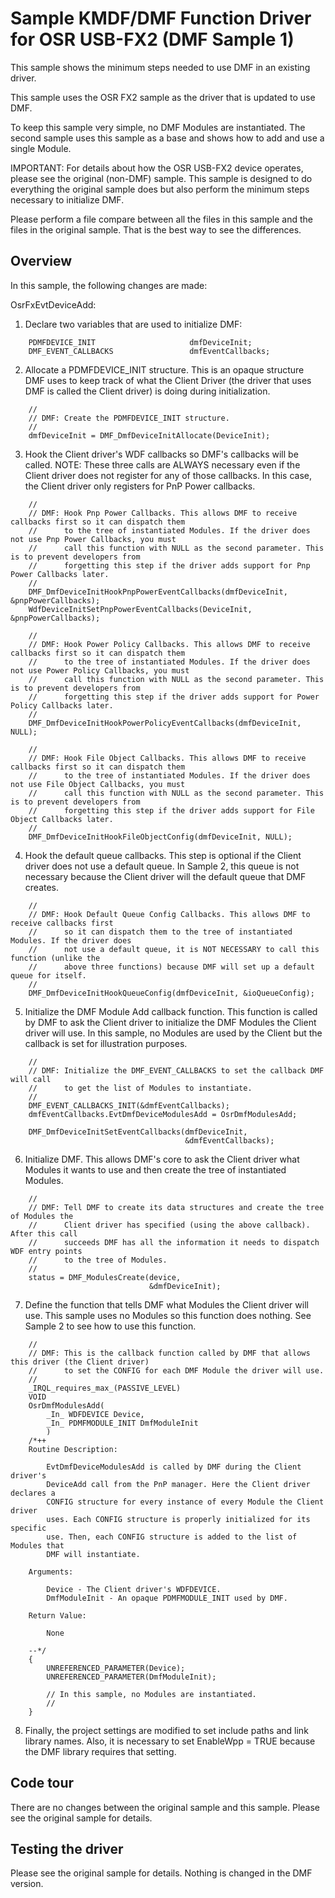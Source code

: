 Sample KMDF/DMF Function Driver for OSR USB-FX2 (DMF Sample 1)
==============================================================

This sample shows the minimum steps needed to use DMF in an existing driver.

This sample uses the OSR FX2 sample as the driver that is updated to use DMF.

To keep this sample very simple, no DMF Modules are instantiated. The second sample uses this sample
as a base and shows how to add and use a single Module.

IMPORTANT: For details about how the OSR USB-FX2 device operates, please see the original (non-DMF) sample. This sample is designed to do everything
the original sample does but also perform the minimum steps necessary to initialize DMF.

Please perform a file compare between all the files in this sample and the files in the original sample. That is the best way to see the differences.

Overview
--------

In this sample, the following changes are made:

OsrFxEvtDeviceAdd:

1. Declare two variables that are used to initialize DMF:
```
    PDMFDEVICE_INIT                     dmfDeviceInit;
    DMF_EVENT_CALLBACKS                 dmfEventCallbacks;
```
2. Allocate a PDMFDEVICE_INIT structure. This is an opaque structure DMF uses to keep track of what the Client
Driver (the driver that uses DMF is called the Client driver) is doing during initialization.
```
    //
    // DMF: Create the PDMFDEVICE_INIT structure.
    //
    dmfDeviceInit = DMF_DmfDeviceInitAllocate(DeviceInit);
```
3. Hook the Client driver's WDF callbacks so DMF's callbacks will be called. NOTE: These three calls are ALWAYS
necessary even if the Client driver does not register for any of those callbacks. In this case, the Client driver 
only registers for PnP Power callbacks.
```
    //
    // DMF: Hook Pnp Power Callbacks. This allows DMF to receive callbacks first so it can dispatch them
    //      to the tree of instantiated Modules. If the driver does not use Pnp Power Callbacks, you must
    //      call this function with NULL as the second parameter. This is to prevent developers from 
    //      forgetting this step if the driver adds support for Pnp Power Callbacks later.
    //
    DMF_DmfDeviceInitHookPnpPowerEventCallbacks(dmfDeviceInit, &pnpPowerCallbacks);
    WdfDeviceInitSetPnpPowerEventCallbacks(DeviceInit, &pnpPowerCallbacks);

    //
    // DMF: Hook Power Policy Callbacks. This allows DMF to receive callbacks first so it can dispatch them
    //      to the tree of instantiated Modules. If the driver does not use Power Policy Callbacks, you must
    //      call this function with NULL as the second parameter. This is to prevent developers from 
    //      forgetting this step if the driver adds support for Power Policy Callbacks later.
    //
    DMF_DmfDeviceInitHookPowerPolicyEventCallbacks(dmfDeviceInit, NULL);

    //
    // DMF: Hook File Object Callbacks. This allows DMF to receive callbacks first so it can dispatch them
    //      to the tree of instantiated Modules. If the driver does not use File Object Callbacks, you must
    //      call this function with NULL as the second parameter. This is to prevent developers from 
    //      forgetting this step if the driver adds support for File Object Callbacks later.
    //
    DMF_DmfDeviceInitHookFileObjectConfig(dmfDeviceInit, NULL);
```
4. Hook the default queue callbacks. This step is optional if the Client driver does not use a default queue. In 
Sample 2, this queue is not necessary because the Client driver will the default queue that DMF creates.
```
    //
    // DMF: Hook Default Queue Config Callbacks. This allows DMF to receive callbacks first 
    //      so it can dispatch them to the tree of instantiated Modules. If the driver does 
    //      not use a default queue, it is NOT NECESSARY to call this function (unlike the
    //      above three functions) because DMF will set up a default queue for itself.
    //
    DMF_DmfDeviceInitHookQueueConfig(dmfDeviceInit, &ioQueueConfig);
```
5. Initialize the DMF Module Add callback function. This function is called by DMF to ask the Client driver
to initialize the DMF Modules the Client driver will use. In this sample, no Modules are used by the
Client but the callback is set for illustration purposes.
```
    //
    // DMF: Initialize the DMF_EVENT_CALLBACKS to set the callback DMF will call
    //      to get the list of Modules to instantiate.
    //
    DMF_EVENT_CALLBACKS_INIT(&dmfEventCallbacks);
    dmfEventCallbacks.EvtDmfDeviceModulesAdd = OsrDmfModulesAdd;

    DMF_DmfDeviceInitSetEventCallbacks(dmfDeviceInit,
                                       &dmfEventCallbacks);
```
6. Initialize DMF. This allows DMF's core to ask the Client driver what Modules it wants to use and then create
the tree of instantiated Modules.
```
    //
    // DMF: Tell DMF to create its data structures and create the tree of Modules the 
    //      Client driver has specified (using the above callback). After this call
    //      succeeds DMF has all the information it needs to dispatch WDF entry points
    //      to the tree of Modules.
    //
    status = DMF_ModulesCreate(device,
                               &dmfDeviceInit);
```
7. Define the function that tells DMF what Modules the Client driver will use. This sample uses no Modules so this
function does nothing. See Sample 2 to see how to use this function.
```
    //
    // DMF: This is the callback function called by DMF that allows this driver (the Client driver)
    //      to set the CONFIG for each DMF Module the driver will use.
    //
    _IRQL_requires_max_(PASSIVE_LEVEL)
    VOID
    OsrDmfModulesAdd(
        _In_ WDFDEVICE Device,
        _In_ PDMFMODULE_INIT DmfModuleInit
        )
    /*++
    Routine Description:

        EvtDmfDeviceModulesAdd is called by DMF during the Client driver's 
        DeviceAdd call from the PnP manager. Here the Client driver declares a
        CONFIG structure for every instance of every Module the Client driver 
        uses. Each CONFIG structure is properly initialized for its specific
        use. Then, each CONFIG structure is added to the list of Modules that
        DMF will instantiate.

    Arguments:

        Device - The Client driver's WDFDEVICE.
        DmfModuleInit - An opaque PDMFMODULE_INIT used by DMF.

    Return Value:

        None

    --*/
    {
        UNREFERENCED_PARAMETER(Device);
        UNREFERENCED_PARAMETER(DmfModuleInit);

        // In this sample, no Modules are instantiated.
        //
    }
```
8. Finally, the project settings are modified to set include paths and link library names. Also, it is necessary to
set EnableWpp = TRUE because the DMF library requires that setting.

Code tour
---------

There are no changes between the original sample and this sample. Please see the original sample for details.

Testing the driver
------------------

Please see the original sample for details. Nothing is changed in the DMF version.

